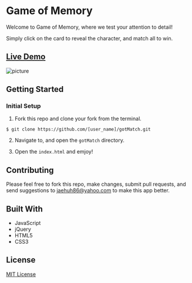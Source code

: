 # Game of Memory

Welcome to Game of Memory, where we test your attention to detail!

Simply click on the card to reveal the character, and match all to win.

## [Live Demo](http://gotmatch.jaehuh.network/)
![picture](assets/readMe.gif)


## Getting Started

### Initial Setup

1. Fork this repo and clone your fork from the terminal.

```$ git clone https://github.com/[user_name]/gotMatch.git```

2. Navigate to, and open the `gotMatch` directory.

3. Open the `index.html` and emjoy!

## Contributing

Please feel free to fork this repo, make changes, submit pull requests, and send suggestions to jaehuh86@yahoo.com to make this app better.

## Built With

* JavaScript
* jQuery
* HTML5
* CSS3

## License
[MIT License](https://opensource.org/licenses/mit-license.php)
